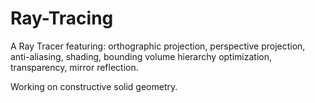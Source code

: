 # Ray-Tracing

A Ray Tracer featuring:
orthographic projection, 
perspective projection, 
anti-aliasing, 
shading, 
bounding volume hierarchy optimization,
transparency, 
mirror reflection.

Working on constructive solid geometry.
